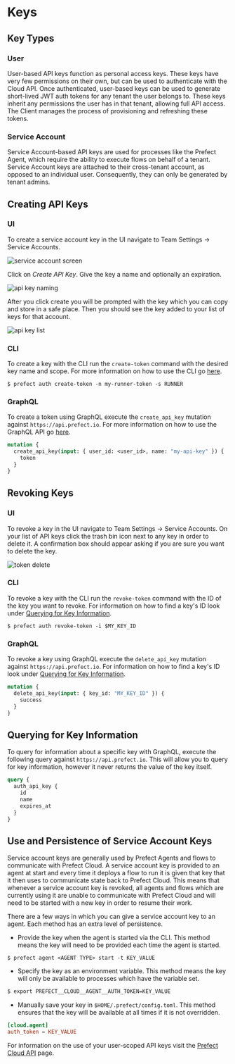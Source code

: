 # Keys <Badge text="Cloud"/>

## Key Types

### User

User-based API keys function as personal access keys. These keys have very few permissions on their own, but can be used to authenticate with the Cloud API. Once authenticated, user-based keys can be used to generate short-lived JWT auth tokens for any tenant the user belongs to. These keys inherit any permissions the user has in that tenant, allowing full API access. The Client manages the process of provisioning and refreshing these tokens.

### Service Account

Service Account-based API keys are used for processes like the Prefect Agent, which require the ability to execute flows on behalf of a tenant. Service Account keys are attached to their cross-tenant account, as opposed to an individual user. Consequently, they can only be generated by tenant admins.

## Creating API Keys

### UI

To create a service account key in the UI navigate to Team Settings -> Service Accounts.

![service account screen](/orchestration/ui/service-accounts.png)

Click on _Create API Key_. Give the key a name and optionally an expiration.

![api key naming](/api_key_name.png)

After you click create you will be prompted with the key which you can copy and store in a safe place. Then you should see the key added to your list of keys for that account.

![api key list](/api_key_list.png)

### CLI

To create a key with the CLI run the `create-token` command with the desired key name and scope. For more information on how to use the CLI go [here](cli.html).

```
$ prefect auth create-token -n my-runner-token -s RUNNER
```

### GraphQL

To create a token using GraphQL execute the `create_api_key` mutation against `https://api.prefect.io`. For more information on how to use the GraphQL API go [here](api.html).

```graphql
mutation {
  create_api_key(input: { user_id: <user_id>, name: "my-api-key" }) {
    token
  }
}
```

## Revoking Keys

### UI

To revoke a key in the UI navigate to Team Settings -> Service Accounts. On your list of API keys click the trash bin icon next to any key in order to delete it. A confirmation box should appear asking if you are sure you want to delete the key.

![token delete](/token_delete.png)

### CLI

To revoke a key with the CLI run the `revoke-token` command with the ID of the key you want to revoke. For information on how to find a key's ID look under [Querying for Key Information](tokens.html#querying-for-key-information).

```
$ prefect auth revoke-token -i $MY_KEY_ID
```

### GraphQL

To revoke a key using GraphQL execute the `delete_api_key` mutation against `https://api.prefect.io`. For information on how to find a key's ID look under [Querying for Key Information](tokens.html#querying-for-key-information).

```graphql
mutation {
  delete_api_key(input: { key_id: "MY_KEY_ID" }) {
    success
  }
}
```

## Querying for Key Information

To query for information about a specific key with GraphQL, execute the following query against `https://api.prefect.io`. This will allow you to query for key information, however it never returns the value of the key itself.

```graphql
query {
  auth_api_key {
    id
    name
    expires_at
  }
}
```

## Use and Persistence of Service Account Keys

Service account keys are generally used by Prefect Agents and flows to communicate with Prefect Cloud. A service account key is provided to an agent at start and every time it deploys a flow to run it is given that key that it then uses to communicate state back to Prefect Cloud. This means that whenever a service account key is revoked, all agents and flows which are currently using it are unable to communicate with Prefect Cloud and will need to be started with a new key in order to resume their work.

There are a few ways in which you can give a service account key to an agent. Each method has an extra level of persistence.

- Provide the key when the agent is started via the CLI. This method means the key will need to be provided each time the agent is started.

```
$ prefect agent <AGENT TYPE> start -t KEY_VALUE
```

- Specify the key as an environment variable. This method means the key will only be available to processes which have the variable set.

```bash
$ export PREFECT__CLOUD__AGENT__AUTH_TOKEN=KEY_VALUE
```

- Manually save your key in `$HOME/.prefect/config.toml`. This method ensures that the key will be available at all times if it is not overridden.

```toml
[cloud.agent]
auth_token = KEY_VALUE
```

For information on the use of your user-scoped API keys visit the [Prefect Cloud API](api.html) page.
